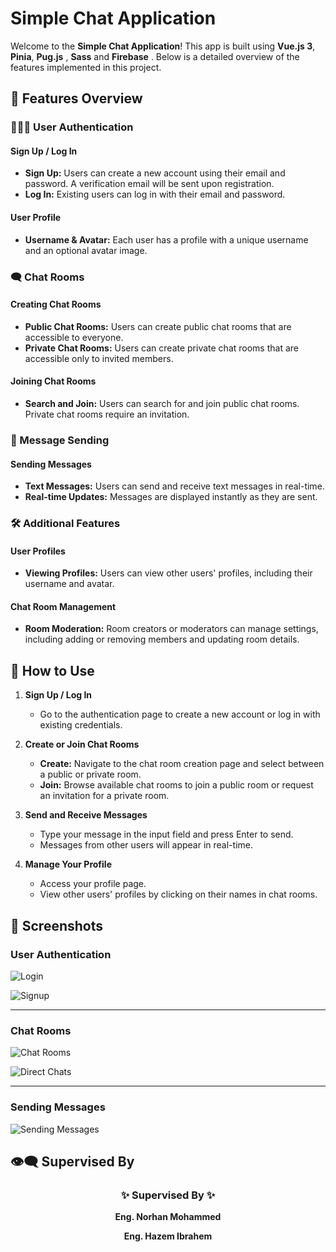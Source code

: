 # Simple Chat Application

Welcome to the **Simple Chat Application**! This app is built using **Vue.js 3**, **Pinia**, **Pug.js** , **Sass** and **Firebase** . Below is a detailed overview of the features implemented in this project.

## 🎯 Features Overview

### 🧑‍🤝‍🧑 User Authentication

#### **Sign Up / Log In**
- **Sign Up:** Users can create a new account using their email and password. A verification email will be sent upon registration.
- **Log In:** Existing users can log in with their email and password.

#### **User Profile**
- **Username & Avatar:** Each user has a profile with a unique username and an optional avatar image.

### 🗨️ Chat Rooms

#### **Creating Chat Rooms**
- **Public Chat Rooms:** Users can create public chat rooms that are accessible to everyone.
- **Private Chat Rooms:** Users can create private chat rooms that are accessible only to invited members.

#### **Joining Chat Rooms**
- **Search and Join:** Users can search for and join public chat rooms. Private chat rooms require an invitation.

### 💬 Message Sending

#### **Sending Messages**
- **Text Messages:** Users can send and receive text messages in real-time.
- **Real-time Updates:** Messages are displayed instantly as they are sent.

### 🛠️ Additional Features

#### **User Profiles**
- **Viewing Profiles:** Users can view other users' profiles, including their username and avatar.

#### **Chat Room Management**
- **Room Moderation:** Room creators or moderators can manage settings, including adding or removing members and updating room details.

## 🚀 How to Use

1. **Sign Up / Log In**
   - Go to the authentication page to create a new account or log in with existing credentials.

2. **Create or Join Chat Rooms**
   - **Create:** Navigate to the chat room creation page and select between a public or private room.
   - **Join:** Browse available chat rooms to join a public room or request an invitation for a private room.

3. **Send and Receive Messages**
   - Type your message in the input field and press Enter to send.
   - Messages from other users will appear in real-time.

4. **Manage Your Profile**
   - Access your profile page.
   - View other users' profiles by clicking on their names in chat rooms.

## 📸 Screenshots

### **User Authentication**
![Login](https://raw.githubusercontent.com/kimo871/InterLink-ChatApp-/main/screenshots/login_view.PNG?token=GHSAT0AAAAAACUHAD2QULUMDHFGUYLIX4IGZV6NFLA)


![Signup](https://raw.githubusercontent.com/kimo871/InterLink-ChatApp-/main/screenshots/signup.PNG?token=GHSAT0AAAAAACUHAD2RWTM6H4K6FZCHMIJEZV6NGGA)

---

### **Chat Rooms**
![Chat Rooms](https://raw.githubusercontent.com/kimo871/InterLink-ChatApp-/main/screenshots/groups.PNG?token=GHSAT0AAAAAACUHAD2QTCERXGEOBCE3KJFUZV6NGXQ)


![Direct Chats](https://raw.githubusercontent.com/kimo871/InterLink-ChatApp-/main/screenshots/chats.PNG?token=GHSAT0AAAAAACUHAD2QSQB7UVA6ECTMW2VYZV6NDDA)

---

### **Sending Messages**
![Sending Messages](https://raw.githubusercontent.com/kimo871/InterLink-ChatApp-/main/screenshots/modals.PNG?token=GHSAT0AAAAAACUHAD2QY65O76YT64KGFHXQZV6NCLA)


## 👁️‍🗨️ Supervised By

<div align="center">
  <h3>✨ Supervised By ✨</h3>
  <p><strong>Eng. Norhan Mohammed</strong></p>
  <p><strong>Eng. Hazem Ibrahem</strong></p>
</div>


